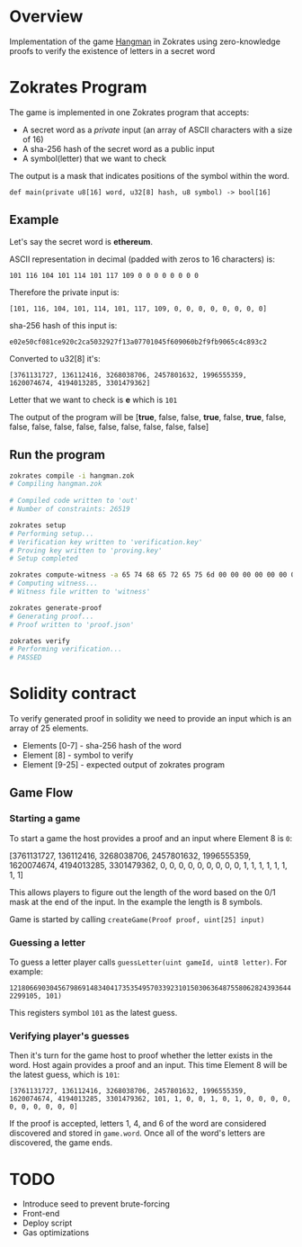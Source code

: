 # Overview

Implementation of the game [Hangman](https://en.wikipedia.org/wiki/Hangman_(game)) in Zokrates using zero-knowledge proofs to verify the existence of letters in a secret word

# Zokrates Program

The game is implemented in one Zokrates program that accepts:
- A secret word as a *private* input (an array of ASCII characters with a size of 16)
- A sha-256 hash of the secret word as a public input
- A symbol(letter) that we want to check

The output is a mask that indicates positions of the symbol within the word.

`def main(private u8[16] word, u32[8] hash, u8 symbol) -> bool[16]`

## Example

Let's say the secret word is **ethereum**.

ASCII representation in decimal (padded with zeros to 16 characters) is:

`101 116 104 101 114 101 117 109 0 0 0 0 0 0 0 0`

Therefore the private input is: 

`[101, 116, 104, 101, 114, 101, 117, 109, 0, 0, 0, 0, 0, 0, 0, 0]`

sha-256 hash of this input is: 

`e02e50cf081ce920c2ca5032927f13a07701045f609060b2f9fb9065c4c893c2`

Converted to u32[8] it's:

 `[3761131727, 136112416, 3268038706, 2457801632, 1996555359, 1620074674, 4194013285, 3301479362]`

Letter that we want to check is **e** which is `101`

The output of the program will be [**true**, false, false, **true**, false, **true**, false, false, false, false, false, false, false, false, false, false]

## Run the program

```bash
zokrates compile -i hangman.zok
# Compiling hangman.zok
 
# Compiled code written to 'out'
# Number of constraints: 26519

zokrates setup
# Performing setup...
# Verification key written to 'verification.key'
# Proving key written to 'proving.key'
# Setup completed

zokrates compute-witness -a 65 74 68 65 72 65 75 6d 00 00 00 00 00 00 00 00 3761131727 136112416 3268038706 2457801632 1996555359 1620074674 4194013285 3301479362 101
# Computing witness...
# Witness file written to 'witness'

zokrates generate-proof
# Generating proof...
# Proof written to 'proof.json'

zokrates verify
# Performing verification...
# PASSED
```

# Solidity contract

To verify generated proof in solidity we need to provide an input which is an array of 25 elements.

- Elements [0-7] - sha-256 hash of the word
- Element [8] - symbol to verify
- Element [9-25] - expected output of zokrates program

## Game Flow

### Starting a game

To start a game the host provides a proof and an input where Element 8 is `0`:

[3761131727, 136112416, 3268038706, 2457801632, 1996555359, 1620074674, 4194013285, 3301479362, 0, 0, 0, 0, 0, 0, 0, 0, 0, 1, 1, 1, 1, 1, 1, 1, 1]

This allows players to figure out the length of the word based on the 0/1 mask at the end of the input. In the example the length is 8 symbols.

Game is started by calling `createGame(Proof proof, uint[25] input)`

### Guessing a letter

To guess a letter player calls `guessLetter(uint gameId, uint8 letter)`. For example: 

`12180669030456798691483404173535495703392310150306364875580628243936442299105, 101)`

This registers symbol `101` as the latest guess.

### Verifying player's guesses

Then it's turn for the game host to proof whether the letter exists in the word. Host again provides a proof and an input. This time Element 8 will be the latest guess, which is `101`:

`[3761131727, 136112416, 3268038706, 2457801632, 1996555359, 1620074674, 4194013285, 3301479362, 101, 1, 0, 0, 1, 0, 1, 0, 0, 0, 0, 0, 0, 0, 0, 0, 0]`

If the proof is accepted, letters 1, 4, and 6 of the word are considered discovered and stored in `game.word`. Once all of the word's letters are discovered, the game ends.

# TODO
- Introduce seed to prevent brute-forcing
- Front-end
- Deploy script
- Gas optimizations

